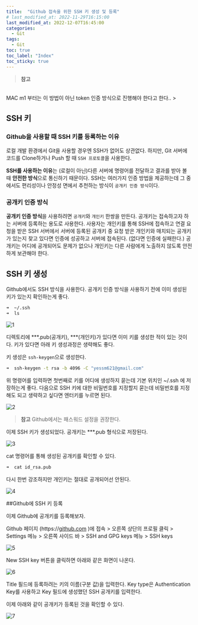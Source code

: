 ```yaml
---
title:  "Github 접속을 위한 SSH 키 생성 및 등록"
# last_modified_at: 2022-11-29T16:15:00
last_modified_at: 2022-12-07T16:45:00
categories: 
  - Git
tags:
  - Git
toc: true
toc_label: "Index"
toc_sticky: true
---
```


> **참고**
<br>
MAC m1 부터는 이 방법이 아닌 token 인증 방식으로 진행해야 한다고 한다..
> 

## SSH 키

### Github을 사용할 때 SSH 키를 등록하는 이유

로컬 개발 환경에서 Git을 사용할 경우엔 SSH가 없어도 상관없다. 하지만, Git 서버에 코드를 Clone하거나 Push 할 때 `SSH 프로토콜`을 사용한다.

**SSH를 사용하는 이유**는 (로컬이 아닌)다른 서버에 명령어를 전달하고 결과를 받아 볼 때 **안전한 방식**으로 통신하기 때문이다. SSH는 여러가지 인증 방법을 제공하는데 그 중에서도 편리성이나 안정성 면에서 추천하는 방식이 `공개키 인증 방식`이다.

### 공개키 인증 방식

**공개키 인증 방식**을 사용하려면 `공개키`와 `개인키` 한쌍을 만든다. 공개키는 접속하고자 하는 서버에 등록하는 용도로 사용한다. 사용자는 개인키를 통해 SSH에 접속하고 연결 요청을 받은 SSH 서버에서 서버에 등록된 공개키 중 요청 받은 개인키와 매치되는 공개키가 있는지 찾고 있다면 인증에 성공하고 서버에 접속된다. (없다면 인증에 실패한다.) 공개키는 어디에 공개되어도 문제가 없으나 개인키는 다른 사람에게 노출하지 않도록 안전하게 보관해야 한다.

## SSH 키 생성

Github에서도 SSH 방식을 사용한다. 공개키 인증 방식을 사용하기 전에 이미 생성된 키가 있는지 확인하는게 좋다.

```bash
➜  ~/.ssh
➜  ls
```

![1](https://user-images.githubusercontent.com/79130276/204462884-adb62b07-1865-4a18-8c9e-f041a37d8b26.png)

디렉토리에 ***.pub(공개키), ***(개인키)가 있다면 이미 키를 생성한 적이 있는 것이다. 키가 있다면 아래 키 생성과정은 생략해도 좋다.

키 생성은 `ssh-keygen`으로 생성한다.

```bash
➜  ssh-keygen -t rsa -b 4096 -C "yessm621@gmail.com"
```

위 명령어를 입력하면 첫번째로 키를 어디에 생성하지 묻는데 기본 위치인 ~/.ssh 에 저장하는게 좋다. 다음으로 SSH 키에 대한 비밀번호를 지정할지 묻는데 비밀번호를 지정해도 되고 생략하고 싶다면 엔터키를 누르면 된다.

![2](https://user-images.githubusercontent.com/79130276/204462893-f720da76-0f4b-4c97-92bc-9d7ba442a24f.png)

> **참고** Github에서는 패스워드 설정을 권장한다.
> 

이제 SSH 키가 생성되었다. 공개키는 ***.pub 형식으로 저장된다.

![3](https://user-images.githubusercontent.com/79130276/204462895-38559ead-e225-474d-b326-66b76caafc7a.png)

cat 명령어를 통해 생성된 공개키를 확인할 수 있다. 

```bash
➜  cat id_rsa.pub
```

다시 한번 강조하지만 개인키는 절대로 공개되어선 안된다. 

![4](https://user-images.githubusercontent.com/79130276/204462899-d7b5ac5a-bd62-4908-89a9-f1cf466bc3dd.png)

##Github에 SSH 키 등록

이제 Github에 공개키를 등록해보자.

Github 페이지 (https://[github.com](http://github.com) )에 접속 > 오른쪽 상단의 프로필 클릭 > Settings 메뉴 > 오른쪽 사이드 바 > SSH and GPG keys 메뉴 > SSH keys

![5](https://user-images.githubusercontent.com/79130276/204462903-1816ad27-81e0-46e9-a101-89f88238c8d6.png)

New SSH key 버튼을 클릭하면 아래와 같은 화면이 나온다.

![6](https://user-images.githubusercontent.com/79130276/204462907-f30b0fe0-c5d7-497e-a4aa-523c8dd6aa5c.png)

Title 필드에 등록하려는 키의 이름(구분 값)을 입력한다. Key type은 Authentication Key를 사용하고 Key 필드에 생성했던 SSH 공개키를 입력한다.

이제 아래와 같이 공개키가 등록된 것을 확인할 수 있다.

![7](https://user-images.githubusercontent.com/79130276/204462909-4afca83e-4dea-495a-a879-2327ee0ed132.png)